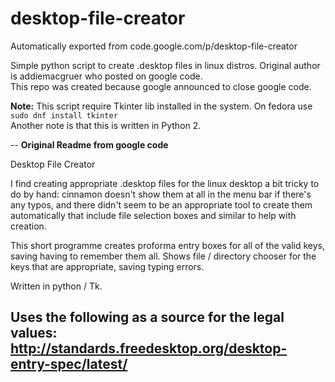 # desktop-file-creator
Automatically exported from code.google.com/p/desktop-file-creator

Simple python script to create .desktop files in linux distros. 
Original author is  addiemacgruer who posted on  google code.  
This repo was created because google announced to close google code.

**Note:**
This script require Tkinter lib installed in the system. On fedora use  
`sudo dnf install tkinter`  
Another note is that this is written in Python 2. 

--
__**Original Readme from google code**__  

Desktop File Creator

I find creating appropriate .desktop files for the linux desktop a bit tricky to do by hand: cinnamon doesn't show them at all in the menu bar if there's any typos, and there didn't seem to be an appropriate tool to create them automatically that include file selection boxes and similar to help with creation.

This short programme creates proforma entry boxes for all of the valid keys, saving having to remember them all. Shows file / directory chooser for the keys that are appropriate, saving typing errors.

Written in python / Tk.

Uses the following as a source for the legal values: http://standards.freedesktop.org/desktop-entry-spec/latest/ 
--
